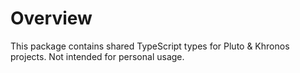 # Overview

This package contains shared TypeScript types for Pluto & Khronos projects.
Not intended for personal usage.
